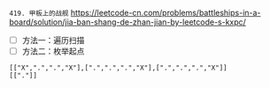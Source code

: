 
`419. 甲板上的战舰` https://leetcode-cn.com/problems/battleships-in-a-board/solution/jia-ban-shang-de-zhan-jian-by-leetcode-s-kxpc/
- [ ] 方法一：遍历扫描
- [ ] 方法二：枚举起点

```
[["X",".",".","X"],[".",".",".","X"],[".",".",".","X"]]
[["."]]
```
